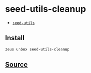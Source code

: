 
seed-utils-cleanup
====================









* [`seed-utils`](seed-utils.md)




## Install
```bash
zeus unbox seed-utils-cleanup
```













## [Source](https://github.com/liquidapps-io/zeus-sdk/tree/master/boxes/groups/seeds/seed-utils-cleanup)